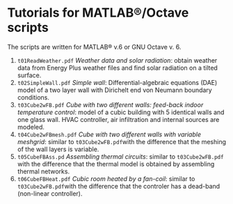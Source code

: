 # Tutorials for MATLAB®/Octave scripts

The scripts are written for MATLAB® v.6 or GNU Octave v. 6.

1. `t01ReadWeather.pdf` *Weather data and solar radiation*: obtain weather data from Energy Plus weather files and find solar radiation on a tilted surface.
2. `t02SimpleWall.pdf`  *Simple wall*: Differential-algebraic equations (DAE) model of a two layer wall with Dirichelt end von Neumann boundary conditions.
3. `t03Cube2wFB.pdf` *Cube with two different walls: feed-back indoor temperature control*: model of a cubic building with 5 identical walls and one glass wall. HVAC controller, air infiltration and internal sources are modeled.
4. `t04Cube2wFBmesh.pdf` *Cube with two different walls with variable meshgrid*: similar to `t03Cube2wFB.pdf`with the difference that the meshing of the wall layers is variable.
5. `t05CubeFBAss.pd` *Assembling thermal circuits*: similar to `t03Cube2wFB.pdf` with the difference that the thermal model is obtained by assembling thermal networks.
6. `t06CubeFBHeat.pdf` *Cubic room heated by a fan-coil*: similar to `t03Cube2wFB.pdf`with the difference that the controler has a dead-band (non-linear controller).